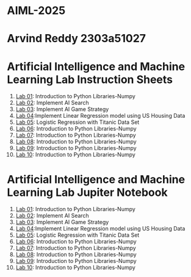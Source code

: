 # AIML-2025
# Arvind Reddy 2303a51027

# Artificial Intelligence and Machine Learning Lab Instruction Sheets


1. [Lab 01](https://github.com/2303a51027/AIML-2025/blob/main/AIML_A1.pdf): Introduction to Python Libraries-Numpy
2. [Lab 02](https://github.com/2303a51027/AIML-2025/blob/main/AIML_A2%20(1).pdf): Implement AI Search
3. [Lab 03](https://github.com/2303a51027/AIML-2025/blob/main/AIML_A3.pdf): Implement AI Game Strategy
4. [Lab 04](https://github.com/2303a51027/AIML-2025/blob/main/AIML_A4.pdf):Implement Linear Regression model using US Housing Data
5. [Lab 05](https://github.com/2303a51027/AIML-2025/blob/main/AIML_A5.pdf): Logistic Regression with Titanic Data Set
6. [Lab 06](): Introduction to Python Libraries-Numpy
7. [Lab 07](): Introduction to Python Libraries-Numpy
8. [Lab 08](): Introduction to Python Libraries-Numpy
9. [Lab 09](): Introduction to Python Libraries-Numpy
10. [Lab 10](): Introduction to Python Libraries-Numpy

# Artificial Intelligence and Machine Learning Lab Jupiter Notebook


1. [Lab 01](https://github.com/2303a51027/AIML-2025/blob/main/LAB_Assignment_01.ipynb): Introduction to Python Libraries-Numpy
2. [Lab 02](https://github.com/2303a51027/AIML-2025/blob/main/Lab_Assigment_02.ipynb): Implement AI Search
3. [Lab 03](https://github.com/2303a51027/AIML-2025/blob/main/LAB_Assignment_03.ipynb): Implement AI Game Strategy
4. [Lab 04](https://github.com/2303a51027/AIML-2025/blob/main/LAB_Assignment_04.ipynb):Implement Linear Regression model using US Housing Data
5. [Lab 05](https://github.com/2303a51027/AIML-2025/blob/main/Lab05_AIML.ipynb): Logistic Regression with Titanic Data Set
6. [Lab 06](): Introduction to Python Libraries-Numpy
7. [Lab 07](): Introduction to Python Libraries-Numpy
8. [Lab 08](): Introduction to Python Libraries-Numpy
9. [Lab 09](): Introduction to Python Libraries-Numpy
10. [Lab 10](): Introduction to Python Libraries-Numpy

